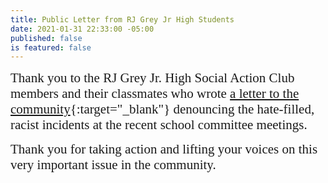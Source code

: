 ```yaml
---
title: Public Letter from RJ Grey Jr High Students
date: 2021-01-31 22:33:00 -05:00
published: false
is featured: false
---
```


<span style="font-family:Papyrus; font-size:1.5em;">Thank you to the RJ Grey Jr. High Social Action Club members and their classmates who wrote [a letter to the community](https://drive.google.com/file/d/1bxOqB21w7-pdIyj9RRR58-hv_6bCN6D4/view?usp=sharing){:target="_blank"} denouncing the hate-filled, racist incidents at the recent school committee meetings.</span>

<span style="font-family:Papyrus; font-size:1.5em;">Thank you for taking action and lifting your voices on this very important issue in the community.</span>


